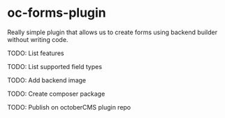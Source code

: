# oc-forms-plugin

Really simple plugin that allows us to create forms using backend builder without writing code.

TODO: List features

TODO: List supported field types

TODO: Add backend image

TODO: Create composer package

TODO: Publish on octoberCMS plugin repo
